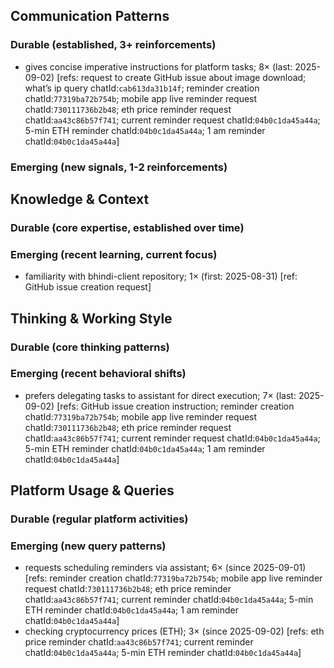 ## Communication Patterns
### Durable (established, 3+ reinforcements)
- gives concise imperative instructions for platform tasks; 8× (last: 2025-09-02) [refs: request to create GitHub issue about image download; what’s ip query chatId:`cab613da31b14f`; reminder creation chatId:`77319ba72b754b`; mobile app live reminder request chatId:`730111736b2b48`; eth price reminder request chatId:`aa43c86b57f741`; current reminder request chatId:`04b0c1da45a44a`; 5-min ETH reminder chatId:`04b0c1da45a44a`; 1 am reminder chatId:`04b0c1da45a44a`]

### Emerging (new signals, 1-2 reinforcements)

## Knowledge & Context
### Durable (core expertise, established over time)

### Emerging (recent learning, current focus)
- familiarity with bhindi-client repository; 1× (first: 2025-08-31) [ref: GitHub issue creation request]

## Thinking & Working Style
### Durable (core thinking patterns)

### Emerging (recent behavioral shifts)
- prefers delegating tasks to assistant for direct execution; 7× (last: 2025-09-02) [refs: GitHub issue creation instruction; reminder creation chatId:`77319ba72b754b`; mobile app live reminder request chatId:`730111736b2b48`; eth price reminder request chatId:`aa43c86b57f741`; current reminder request chatId:`04b0c1da45a44a`; 5-min ETH reminder chatId:`04b0c1da45a44a`; 1 am reminder chatId:`04b0c1da45a44a`]

## Platform Usage & Queries
### Durable (regular platform activities)

### Emerging (new query patterns)
- requests scheduling reminders via assistant; 6× (since 2025-09-01) [refs: reminder creation chatId:`77319ba72b754b`; mobile app live reminder request chatId:`730111736b2b48`; eth price reminder chatId:`aa43c86b57f741`; current reminder chatId:`04b0c1da45a44a`; 5-min ETH reminder chatId:`04b0c1da45a44a`; 1 am reminder chatId:`04b0c1da45a44a`]
- checking cryptocurrency prices (ETH); 3× (since 2025-09-02) [refs: eth price reminder chatId:`aa43c86b57f741`; current reminder chatId:`04b0c1da45a44a`; 5-min ETH reminder chatId:`04b0c1da45a44a`]